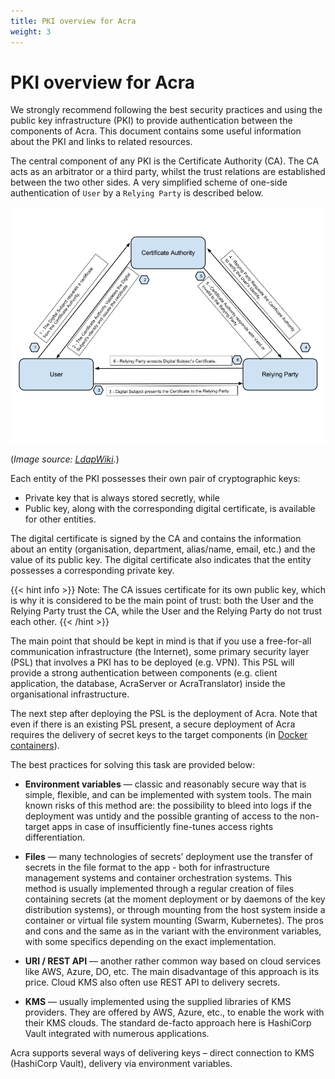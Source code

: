 ```yaml
---
title: PKI overview for Acra
weight: 3
---
```


# PKI overview for Acra

We strongly recommend following the best security practices and using the public key infrastructure (PKI) to provide authentication between the components of Acra. This document contains some useful information about the PKI and links to related resources.


The central component of any PKI is the Certificate Authority (CA). The CA acts as an arbitrator or a third party, whilst the trust relations are established between the two other sides. A very simplified scheme of one-side authentication of `User` by a `Relying Party` is described below.


![](/files/wiki/pki-overview-for-acra.png)

(_Image source: [LdapWiki](http://ldapwiki.com/wiki/Public%20Key%20Infrastructure)._)

Each entity of the PKI possesses their own pair of cryptographic keys:
- Private key that is always stored secretly, while
- Public key, along with the corresponding digital certificate, is available for other entities.

The digital certificate is signed by the CA and contains the information about an entity (organisation, department, alias/name, email, etc.) and the value of its public key. The digital certificate also indicates that the entity possesses a corresponding private key.

{{< hint info >}}
Note: The CA issues certificate for its own public key, which is why it is considered to be the main point of trust: both the User and the Relying Party trust the CA, while the User and the Relying Party do not trust each other.
{{< /hint >}}

The main point that should be kept in mind is that if you use a free-for-all communication infrastructure (the Internet), some primary security layer (PSL) that involves a PKI has to be deployed (e.g. VPN). This PSL will provide a strong authentication between components (e.g. client application, the database, AcraServer or AcraTranslator) inside the organisational infrastructure.

The next step after deploying the PSL is the deployment of Acra. Note that even if there is an existing PSL present, a secure deployment of Acra requires the delivery of secret keys to the target components (in [Docker containers](/acra/guides/trying-acra-with-docker/)). 

The best practices for solving this task are provided below:

- **Environment variables** — classic and reasonably secure way that is simple, flexible, and can be implemented with system tools. The main known risks of this method are: the possibility to bleed into logs if the deployment was untidy and the possible granting of access to the non-target apps in case of insufficiently fine-tunes access rights differentiation.

- **Files** — many technologies of secrets’ deployment  use the transfer of secrets in the file format to the app - both for infrastructure management systems and container orchestration systems. This method is usually implemented through a regular creation of files containing secrets (at the moment deployment or by daemons of the key distribution systems), or through mounting from the host system inside a container or virtual file system mounting (Swarm, Kubernetes). The pros and cons and the same as in the variant with the environment variables, with some specifics depending on the exact implementation.

- **URI / REST API** — another rather common way based on cloud services like AWS, Azure, DO, etc. The main disadvantage of this approach is its price. Cloud KMS also often use REST API to delivery secrets.

- **KMS** — usually implemented using the supplied libraries of KMS providers. They are offered by AWS, Azure, etc., to enable the work with their KMS clouds. The standard de-facto approach here is HashiCorp Vault integrated with numerous applications.


Acra supports several ways of delivering keys – direct connection to KMS (HashiCorp Vault), delivery via environment variables.